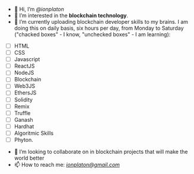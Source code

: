- 👋 Hi, I’m *@ionplaton*
- 👀 I’m interested in the **blockchain technology**.
- 🌱 I’m currently uploading blockchain developer skills to my brains. I am doing this on daily basis, six hours per day, from Monday to Saturday ("chacked boxes" - I know, "unchecked boxes" - I am learning): 
- [ ] HTML
- [ ] CSS
- [ ] Javascript
- [ ] ReactJS
- [ ] NodeJS
- [ ] Blockchain
- [ ] Web3JS
- [ ] EthersJS
- [ ] Solidity
- [ ] Remix
- [ ] Truffle
- [ ] Ganash
- [ ] Hardhat
- [ ] Algoritmic Skills
- [ ] Phyton.
- 💞️ I’m looking to collaborate on in blockchain projects that will make the world better
- 📫 How to reach me: *ionplaton@gmail.com*

<!---
ionplaton/ionplaton is a ✨ special ✨ repository because its `README.md` (this file) appears on your GitHub profile.
You can click the Preview link to take a look at your changes.
--->
